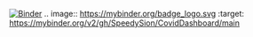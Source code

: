[![Binder](https://mybinder.org/badge_logo.svg)](https://mybinder.org/v2/gh/SpeedySion/CovidDashboard/main)
.. image:: https://mybinder.org/badge_logo.svg
 :target: https://mybinder.org/v2/gh/SpeedySion/CovidDashboard/main
